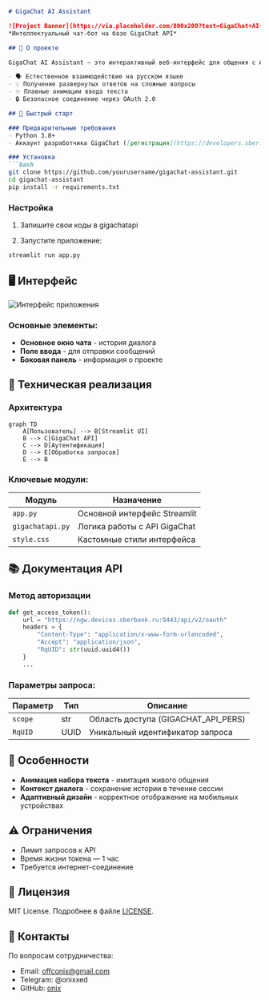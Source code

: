 ```markdown
# GigaChat AI Assistant

![Project Banner](https://via.placeholder.com/800x200?text=GigaChat+AI+Assistant)  
*Интеллектуальный чат-бот на базе GigaChat API*

## 📌 О проекте

GigaChat AI Assistant — это интерактивный веб-интерфейс для общения с AI-моделью GigaChat от Сбербанка. Проект реализован на Python с использованием Streamlit и предоставляет:

- 🗣️ Естественное взаимодействие на русском языке
- 💡 Получение развернутых ответов на сложные вопросы
- ✨ Плавные анимации ввода текста
- 🔒 Безопасное соединение через OAuth 2.0

## 🚀 Быстрый старт

### Предварительные требования
- Python 3.8+
- Аккаунт разработчика GigaChat ([регистрация](https://developers.sber.ru/))

### Установка
```bash
git clone https://github.com/yourusername/gigachat-assistant.git
cd gigachat-assistant
pip install -r requirements.txt
```

### Настройка
1. Запишите свои коды в gigachatapi

2. Запустите приложение:
```bash
streamlit run app.py
```

## 🖥️ Интерфейс

![Интерфейс приложения](https://via.placeholder.com/600x400?text=Chat+Interface+Preview)

### Основные элементы:
- **Основное окно чата** - история диалога
- **Поле ввода** - для отправки сообщений
- **Боковая панель** - информация о проекте

## 🔧 Техническая реализация

### Архитектура
```mermaid
graph TD
    A[Пользователь] --> B[Streamlit UI]
    B --> C[GigaChat API]
    C --> D[Аутентификация]
    D --> E[Обработка запросов]
    E --> B
```

### Ключевые модули:
| Модуль | Назначение |
|--------|------------|
| `app.py` | Основной интерфейс Streamlit |
| `gigachatapi.py` | Логика работы с API GigaChat |
| `style.css` | Кастомные стили интерфейса |

## 📚 Документация API

### Метод авторизации
```python
def get_access_token():
    url = "https://ngw.devices.sberbank.ru:9443/api/v2/oauth"
    headers = {
        "Content-Type": "application/x-www-form-urlencoded",
        "Accept": "application/json",
        "RqUID": str(uuid.uuid4())
    }
    ...
```

### Параметры запроса:
| Параметр | Тип | Описание |
|----------|-----|----------|
| `scope` | str | Область доступа (GIGACHAT_API_PERS) |
| `RqUID` | UUID | Уникальный идентификатор запроса |

## 🌟 Особенности
- **Анимация набора текста** - имитация живого общения
- **Контекст диалога** - сохранение истории в течение сессии
- **Адаптивный дизайн** - корректное отображение на мобильных устройствах

## ⚠️ Ограничения
- Лимит запросов к API
- Время жизни токена — 1 час
- Требуется интернет-соединение

## 📜 Лицензия
MIT License. Подробнее в файле [LICENSE](LICENSE).

## 🤝 Контакты
По вопросам сотрудничества:
- Email: offconix@gmail.com
- Telegram: @onixxed 
- GitHub: [onix](https://github.com/oonixxxxx)
```
